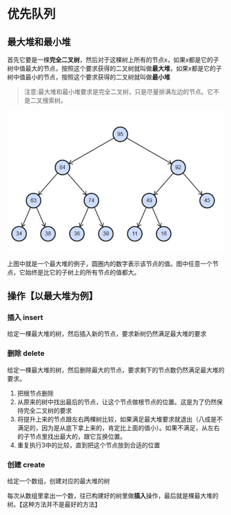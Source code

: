 # 优先队列

## 最大堆和最小堆

首先它要是一棵**完全二叉树**，然后对于这棵树上所有的节点x，如果x都是它的子树中值最大的节点，按照这个要求获得的二叉树就叫做**最大堆**，如果x都是它的子树中值最小的节点，按照这个要求获得的二叉树就叫做**最小堆**

> 注意:最大堆和最小堆要求是完全二叉树，只是尽量排满左边的节点。它不是二叉搜索树。

![一个最大堆的例子](./img/最大堆.jpg)

上图中就是一个最大堆的例子，圆圈内的数字表示该节点的值。图中任意一个节点，它始终是比它的子树上的所有节点的值都大。

## 操作【以最大堆为例】

### 插入 insert

给定一棵最大堆的树，然后插入新的节点，要求新树仍然满足最大堆的要求

### 删除 delete

给定一棵最大堆的树，然后删除最大的节点，要求剩下的节点数仍然满足最大堆的要求。

1. 把根节点删除
2. 从原来的树中找出最后的节点，让这个节点做根节点的位置。这是为了仍然保持完全二叉树的要求
3. 将提升上来的节点跟左右两棵树比较，如果满足最大堆要求就退出（八成是不满足的，因为是从底下拿上来的，肯定比上面的值小）。如果不满足，从左右的子节点里找出最大的，跟它互换位置。
4. 重复执行3中的比较，直到把这个节点放到合适的位置

### 创建 create

给定一个数组，创建对应的最大堆的树

每次从数组里拿出一个数，往已构建好的树里做**插入**操作，最后就是棵最大堆的树。【这种方法并不是最好的方法】

